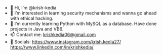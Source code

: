 - 👋 Hi, I’m @krish-kedia
- 👀 I’m interested in learning security mechanisms and wanna go ahead with ethical hacking.
- 🌱 I’m currently learning Python with MySQL as a database. Have done projects in Java and VB6.
- 📫 Contact me: krishkedia06@gmail.com
- 🤗 Socials:  https://www.instagram.com/krish.kedia27/
                https://www.linkedin.com/in/krishkedia/

<!---
krish-kedia/krish-kedia is a ✨ special ✨ repository because its `README.md` (this file) appears on your GitHub profile.
You can click the Preview link to take a look at your changes.
--->
